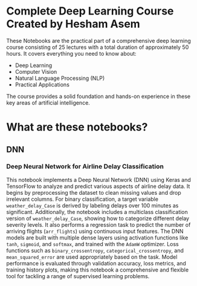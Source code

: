 # Complete Deep Learning Course Created by Hesham Asem

These Notebooks are the practical part of a comprehensive deep learning course consisting of 25 lectures with a total duration of approximately 50 hours. It covers everything you need to know about:

- Deep Learning
- Computer Vision
- Natural Language Processing (NLP)
- Practical Applications

The course provides a solid foundation and hands-on experience in these key areas of artificial intelligence.


# What are these notebooks?

## DNN
### Deep Neural Network for Airline Delay Classification

This notebook implements a Deep Neural Network (DNN) using Keras and TensorFlow to analyze and predict various aspects of airline delay data. It begins by preprocessing the dataset to clean missing values and drop irrelevant columns. For binary classification, a target variable `weather_delay_Case` is derived by labeling delays over 100 minutes as significant. Additionally, the notebook includes a multiclass classification version of `weather_delay_Case`, showing how to categorize different delay severity levels. It also performs a regression task to predict the number of arriving flights (`arr_flights`) using continuous input features. The DNN models are built with multiple dense layers using activation functions like `tanh`, `sigmoid`, and `softmax`, and trained with the `AdamW` optimizer. Loss functions such as `binary_crossentropy`, `categorical_crossentropy`, and `mean_squared_error` are used appropriately based on the task. Model performance is evaluated through validation accuracy, loss metrics, and training history plots, making this notebook a comprehensive and flexible tool for tackling a range of supervised learning problems.

